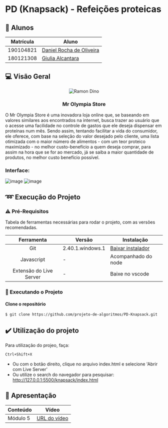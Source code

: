 # PD (Knapsack) - Refeições proteicas
## 👥 Alunos

| Matrícula | Aluno                                                      |
| --------- | ---------------------------------------------------------- |
| 190104821	| [Daniel Rocha de Oliveira](https://github.com/DanRocha18)  |
| 180121308 | [Giulia Alcantara](https://github.com/alcantaragiubs)      |
 
 ##  💻 Visão Geral

<div align="center">

![Ramon Dino](./knapsack/images/tenor.gif)

 ### Mr Olympia Store
 
</div>

 O Mr Olympia Store é uma inovadora loja online que, se baseando em valores similares aos encontrados na internet, busca trazer ao usuário que o acesse uma facilidade no controle de gastos que ele deseja dispensar em proteínas num mês. Sendo assim, tentando facilitar a vida do consumidor, ele oferece, com base na seleção do valor desejado pelo cliente, uma lista otimizada com o maior número de alimentos - com um teor proteico maximizado - no melhor custo-benefício a quem deseja comprar, para assim na hora que se for ao mercado, já se saiba a maior quantidade de produtos, no melhor custo benefício possível.
 
 ### Interface: 
![image](https://github.com/projeto-de-algoritmos/PD-Knapsack/assets/54143767/d0a66c50-87f4-4c70-a2fe-c910f1ab8af7)
![image](https://github.com/projeto-de-algoritmos/PD-Knapsack/assets/54143767/7b428ea0-a2a1-44ac-9856-52598a5f7da2)


## ➿ Execução do Projeto

### ⚠️ Pré-Requisitos 

Tabela de ferramentas necessárias para rodar o projeto, com as versões recomendadas.

| Ferramenta | Versão | Instalação |
| :-------: | ----------- | -------------------------------------------------------- |
| Git | 2.40.1.windows.1 | [Baixar instalador](https://git-scm.com/) |
| Javascript | - | Acompanhado do node |
| Extensão do Live Server | - | Baixe no vscode |

### 🔂 Executando o Projeto

#### Clone o repositório

```bash 
$ git clone https://github.com/projeto-de-algoritmos/PD-Knapsack.git
```

## ✔️ Utilização do projeto
Para utilização do projeo, faça:

```bash 
Ctrl+Shift+X
```
- Ou com o botão direito, clique no arquivo index.html e selecione 'Abrir com Live Server'
- Ou utilize o search do navegador para pesquisar: http://127.0.0.1:5500/knapsack/index.html

## 🔗 Apresentação

  | Conteúdo | Vídeo                                                                                         |
  | -------- | --------------------------------------------------------------------------------------------- |
  | Módulo 5 | [URL do vídeo](./Trabalho%20Modulo%205%20-%20Giulia%20Alcantara%20e%20Daniel%20Rocha.mp4)|
